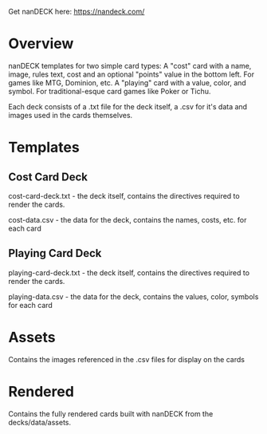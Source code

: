 Get nanDECK here: https://nandeck.com/

# Overview
nanDECK templates for two simple card types:
A "cost" card with a name, image, rules text, cost and an optional "points" value in the bottom left. For games like MTG, Dominion, etc.
A "playing" card with a value, color, and symbol. For traditional-esque card games like Poker or Tichu.

Each deck consists of a .txt file for the deck itself, a .csv for it's data and images used in the cards themselves.

# Templates
## Cost Card Deck
cost-card-deck.txt - the deck itself, contains the directives required to render the cards.

cost-data.csv - the data for the deck, contains the names, costs, etc. for each card

## Playing Card Deck
playing-card-deck.txt - the deck itself, contains the directives required to render the cards.

playing-data.csv - the data for the deck, contains the values, color, symbols for each card

# Assets
Contains the images referenced in the .csv files for display on the cards

# Rendered
Contains the fully rendered cards built with nanDECK from the decks/data/assets.
